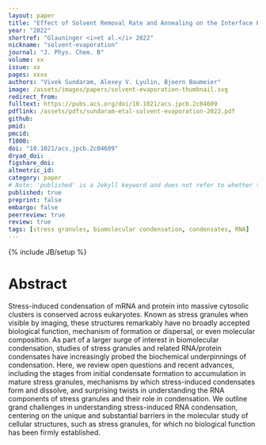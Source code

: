 ```yaml
---
layout: paper
title: "Effect of Solvent Removal Rate and Annealing on the Interface Properties in a Blend of a Diketopyrrolopyrrole-Based Polymer with Fullerene"
year: "2022"
shortref: "Glauninger <i>et al.</i> 2022"
nickname: "solvent-evaporation"
journal: "J. Phys. Chem. B"
volume: xx
issue: xx
pages: xxxx 
authors: "Vivek Sundaram, Alexey V. Lyulin, Bjoern Baumeier"
image: /assets/images/papers/solvent-evaporation-thumbnail.svg
redirect_from: 
fulltext: https://pubs.acs.org/doi/10.1021/acs.jpcb.2c04609
pdflink: /assets/pdfs/sundaram-etal-solvent-evaporation-2022.pdf
github: 
pmid: 
pmcid: 
f1000: 
doi: "10.1021/acs.jpcb.2c04609"
dryad_doi: 
figshare_doi: 
altmetric_id: 
category: paper
# Note: 'published' is a Jekyll keyword and does not refer to whether the paper is published, but rather to whether this Markdown should be part of the rendered site.
published: true
preprint: false
embargo: false	
peerreview: true
review: true
tags: [stress granules, biomolecular condensation, condensates, RNA]
---
```

{% include JB/setup %}

# Abstract 

Stress-induced condensation of mRNA and protein into massive cytosolic clusters is conserved across eukaryotes. Known as stress granules when visible by imaging, these structures remarkably have no broadly accepted biological function, mechanism of formation or dispersal, or even molecular composition. As part of a larger surge of interest in biomolecular condensation, studies of stress granules and related RNA/protein condensates have increasingly probed the biochemical underpinnings of condensation. Here, we review open questions and recent advances, including the stages from initial condensate formation to accumulation in mature stress granules, mechanisms by which stress-induced condensates form and dissolve, and surprising twists in understanding the RNA components of stress granules and their role in condensation. We outline grand challenges in understanding stress-induced RNA condensation, centering on the unique and substantial barriers in the molecular study of cellular structures, such as stress granules, for which no biological function has been firmly established.
